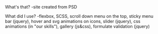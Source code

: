 What's that?
-site created from PSD

What did I use?
-flexbox, SCSS, scroll down menu on the top, sticky menu bar (jquery), hover and svg animations on icons, slider (jquery), css animations (in "our skills"), gallery (js&css), formulate validation (jquery)

